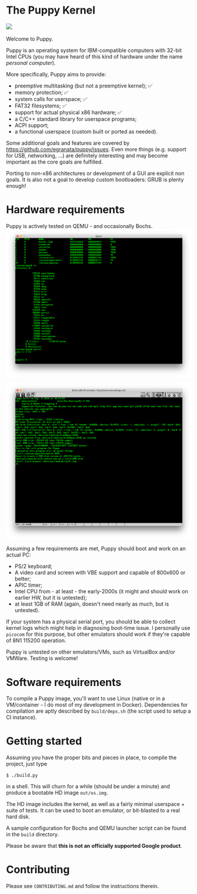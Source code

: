 # The Puppy Kernel
[![](https://travis-ci.org/egranata/puppy.svg?branch=master)](https://travis-ci.org/egranata/puppy)

Welcome to Puppy.

Puppy is an operating system for IBM-compatible computers with 32-bit Intel CPUs (you may have heard of this kind of hardware under the name *personal computer*).

More specifically, Puppy aims to provide:

- preemptive multitasking (but not a preemptive kernel); ✅
- memory protection; ✅
- system calls for userspace; ✅
- FAT32 filesystems; ✅
- support for actual physical x86 hardware; ✅
- a C/C++ standard library for userspace programs;
- ACPI support;
- a functional userspace (custom built or ported as needed).

Some additional goals and features are covered by https://github.com/egranata/puppy/issues. Even more things (e.g. support for USB, networking, ...) are definitely interesting and may become important as the core goals are fulfilled.

Porting to non-x86 architectures or development of a GUI are explicit non goals. It is also not a goal to develop custom bootloaders: GRUB is plenty enough!

# Hardware requirements

Puppy is actively tested on QEMU - and occasionally Bochs.
![](docs/qemu.png)

![](docs/bochs.png)

Assuming a few requirements are met, Puppy should boot and work on an actual PC:
- PS/2 keyboard;
- A video card and screen with VBE support and capable of 800x600 or better;
- APIC timer;
- Intel CPU from - at least - the early-2000s (it might and should work on earlier HW, but it is untested);
- at least 1GB of RAM (again, doesn't need nearly as much, but is untested).

If your system has a physical serial port, you should be able to collect kernel logs which might help in diagnosing boot-time issue. I personally use `picocom` for this purpose, but other emulators should work if they're capable of 8N1 115200 operation.

Puppy is untested on other emulators/VMs, such as VirtualBox and/or VMWare. Testing is welcome!

# Software requirements

To compile a Puppy image, you'll want to use Linux (native or in a VM/container - I do most of my development in Docker). Dependencies for compilation are aptly described by `build/deps.sh` (the script used to setup a CI instance).

# Getting started

Assuming you have the proper bits and pieces in place, to compile the project, just type

```
$ ./build.py
```

in a shell. This will churn for a while (should be under a minute) and produce a bootable HD image `out/os.img`.

The HD image includes the kernel, as well as a fairly minimal userspace + suite of tests. It can be used to boot an emulator, or bit-blasted to a real hard disk.

A sample configuration for Bochs and QEMU launcher script can be found in the `build` directory.

Please be aware that **this is not an officially supported Google product**.

# Contributing

Please see `CONTRIBUTING.md` and follow the instructions therein.
